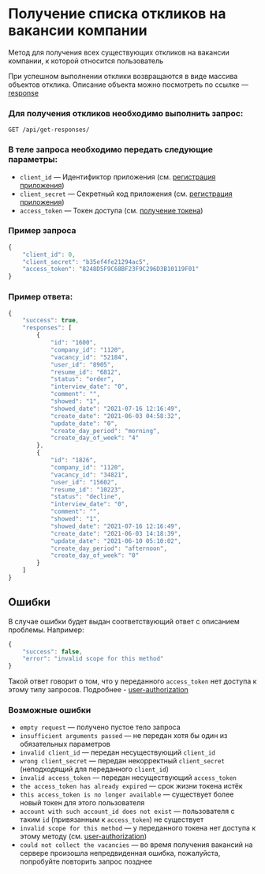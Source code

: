 # Получение списка откликов на вакансии компании

Метод для получения всех существующих откликов на вакансии компании, к которой относится пользователь

При успешном выполнении отклики возвращаются в виде массива объектов отклика. Описание объекта можно посмотреть по ссылке — [response](https://github.com/len0xx/career-api/blob/main/docs/response.md)

### Для получения откликов необходимо выполнить запрос:
```
GET /api/get-responses/
```

### В теле запроса необходимо передать следующие параметры:
* `client_id` — Идентификтор приложения (см. [регистрация приложения](https://xn--80adjbxl0aeb4ii6a.xn--p1ai/wp-admin/admin.php?page=apps))
* `client_secret` — Секретный код приложения (см. [регистрация приложения](https://xn--80adjbxl0aeb4ii6a.xn--p1ai/wp-admin/admin.php?page=apps))
* `access_token` — Токен доступа (см. [получение токена](https://github.com/len0xx/career-api/blob/main/docs/auth.md))

### Пример запроса
```javascript
{
    "client_id": 0,
    "client_secret": "b35ef4fe21294ac5",
    "access_token": "8248D5F9C68BF23F9C296D3B10119F01"
}
```

### Пример ответа:
```javascript
{
    "success": true,
    "responses": [
        {
            "id": "1600",
            "company_id": "1120",
            "vacancy_id": "52184",
            "user_id": "8905",
            "resume_id": "6812",
            "status": "order",
            "interview_date": "0",
            "comment": "",
            "showed": "1",
            "showed_date": "2021-07-16 12:16:49",
            "create_date": "2021-06-03 04:58:32",
            "update_date": "0",
            "create_day_period": "morning",
            "create_day_of_week": "4"
        },
        {
            "id": "1826",
            "company_id": "1120",
            "vacancy_id": "34821",
            "user_id": "15602",
            "resume_id": "10223",
            "status": "decline",
            "interview_date": "0",
            "comment": "",
            "showed": "1",
            "showed_date": "2021-07-16 12:16:49",
            "create_date": "2021-06-03 14:18:39",
            "update_date": "2021-06-10 05:10:02",
            "create_day_period": "afternoon",
            "create_day_of_week": "0"
        }
    ]
}
```

## Ошибки

В случае ошибки будет выдан соответствующий ответ с описанием проблемы. Например:
```javascript
{
    "success": false,
    "error": "invalid scope for this method"
}
```
Такой ответ говорит о том, что у переданного `access_token` нет доступа к этому типу запросов. Подробнее -  [user-authorization](https://github.com/len0xx/career-api/blob/main/docs/user-authorization.md#%D0%B2%D0%BE%D0%B7%D0%BC%D0%BE%D0%B6%D0%BD%D1%8B%D0%B5-%D0%B7%D0%BD%D0%B0%D1%87%D0%B5%D0%BD%D0%B8%D1%8F-scope)

### Возможные ошибки
* `empty request` — получено пустое тело запроса
* `insufficient arguments passed` — не передан хотя бы один из обязательных параметров
* `invalid client_id` — передан несуществующий `client_id`
* `wrong client_secret` — передан некорректный `client_secret` (неподходящий для переданного `client_id`)
* `invalid access_token` — передан несуществующий `access_token`
* `the access_token has already expired` — срок жизни токена истёк
* `this access_token is no longer available` — существует более новый токен для этого пользователя
* `account with such account_id does not exist` — пользователя с таким `id` (привязанным к `access_token`) не существует
* `invalid scope for this method` — у переданного токена нет доступа к этому методу (см. [user-authorization](https://github.com/len0xx/career-api/blob/main/docs/user-authorization.md#%D0%B2%D0%BE%D0%B7%D0%BC%D0%BE%D0%B6%D0%BD%D1%8B%D0%B5-%D0%B7%D0%BD%D0%B0%D1%87%D0%B5%D0%BD%D0%B8%D1%8F-scope))
* `could not collect the vacancies` — во время получения вакансий на сервере произошла непредвиденная ошибка, пожалуйста, попробуйте повторить запрос позднее
